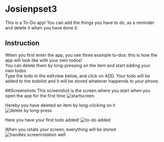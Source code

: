 # Josienpset3

This is a To-Do app!
You can add the things you have to do, as a reminder and delete it when you have done it.

## Instruction
When you first enter the app, you see three example to-dos: this is how the app will look like with your own todos! <br>
You can delete them by long-pressing on the item and start adding your own todos <br>
Type the todo in the editview below, and click on ADD. Your todo will be added to the todolist and it will be stored whatever happends to your phone.

##Screenshots
This screenshot is the screen where you start when you open the app for the first time
![startscreen](https://cloud.githubusercontent.com/assets/18394953/15009598/8deb19dc-11e7-11e6-8ef3-e7b5dfa77b93.png)<br>

Hereby you have deleted an item by long-clicking on it
![delete by long-press](https://cloud.githubusercontent.com/assets/18394953/15009601/8dfe6096-11e7-11e6-83b0-e5147c81b5c8.png)<br>

Here you have your first todo added!
![to-do added](https://cloud.githubusercontent.com/assets/18394953/15009600/8df07fa8-11e7-11e6-88ed-8e7f89302ab6.png)<br>

When you rotate your screen, everything will be stored
![handles screenrotation well](https://cloud.githubusercontent.com/assets/18394953/15009599/8df02e90-11e7-11e6-9d94-9e10c7d6333e.png)
